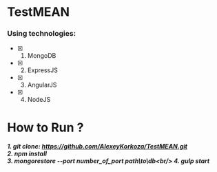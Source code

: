 # TestMEAN

### Using technologies:<br/>
- [x] 1. MongoDB
- [x] 2. ExpressJS
- [x] 3. AngularJS
- [x] 4. NodeJS

**How to Run ?**
=====================
***1. git clone: https://github.com/AlexeyKorkoza/TestMEAN.git <br/>
2.  npm install<br/>
3. mongorestore --port number_of_port path\to\db\<br/>
4. gulp start***
